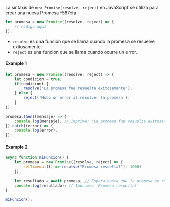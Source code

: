 La sintaxis de `new Promise(resolve, reject)` en JavaScript se utiliza para crear una nueva Promesa ^587cfa

```javascript
let promesa = new Promise((resolve, reject) => {
    // código aquí
});
```
- `resolve` es una función que se llama cuando la promesa se resuelve exitosamente.
- `reject` es una función que se llama cuando ocurre un error.

#### Example 1
```javascript
let promesa = new Promise((resolve, reject) => {
    let condicion = true;
    if(condicion) {
        resolve('La promesa fue resuelta exitosamente');
    } else {
        reject('Hubo un error al resolver la promesa');
    }
});

promesa.then((mensaje) => {
    console.log(mensaje); // Imprime: 'La promesa fue resuelta exitosamente'
}).catch((error) => {
    console.log(error);
});
```

#### Example 2
```javascript
async function miFuncion() {
    let promesa = new Promise((resolve, reject) => {
        setTimeout(() => resolve("Promesa resuelta!"), 1000)
    });

    let resultado = await promesa; // Espera hasta que la promesa se resuelva
    console.log(resultado); // Imprime: 'Promesa resuelta!'
}

miFuncion();
```